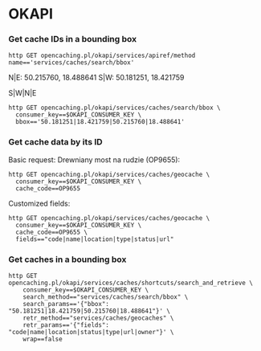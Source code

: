# OKAPI

### Get cache IDs in a bounding box

```console
http GET opencaching.pl/okapi/services/apiref/method name=='services/caches/search/bbox'
```

N|E: 50.215760, 18.488641
S|W: 50.181251, 18.421759

S|W|N|E

```console
http GET opencaching.pl/okapi/services/caches/search/bbox \
  consumer_key==$OKAPI_CONSUMER_KEY \
  bbox=='50.181251|18.421759|50.215760|18.488641'
```

### Get cache data by its ID

Basic request: Drewniany most na rudzie (OP9655):

```console
http GET opencaching.pl/okapi/services/caches/geocache \
  consumer_key==$OKAPI_CONSUMER_KEY \
  cache_code==OP9655
```

Customized fields:

```console
http GET opencaching.pl/okapi/services/caches/geocache \
  consumer_key==$OKAPI_CONSUMER_KEY \
  cache_code==OP9655 \
  fields=="code|name|location|type|status|url"
```

### Get caches in a bounding box

```console
http GET opencaching.pl/okapi/services/caches/shortcuts/search_and_retrieve \
    consumer_key==$OKAPI_CONSUMER_KEY \
    search_method=="services/caches/search/bbox" \
    search_params=='{"bbox": "50.181251|18.421759|50.215760|18.488641"}' \
    retr_method=="services/caches/geocaches" \
    retr_params=='{"fields": "code|name|location|status|type|url|owner"}' \
    wrap==false
```